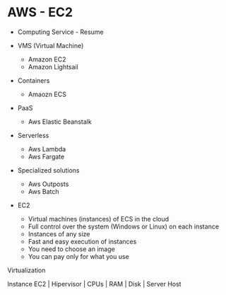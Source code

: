 # AWS - EC2

- Computing Service - Resume

- VMS (Virtual Machine)
  - Amazon EC2
  - Amazon Lightsail

- Containers
  - Amaozn ECS

- PaaS
  - Aws Elastic Beanstalk

- Serverless
  - Aws Lambda
  - Aws Fargate

- Specialized solutions
  - Aws Outposts
  - Aws Batch


- EC2
  - Virtual machines (instances) of ECS in the cloud
  - Full control over the system (Windows or Linux) on each instance
  - Instances of any size
  - Fast and easy execution of instances
  - You need to choose an image
  - You can pay only for what you use


Virtualization
   
   Instance EC2
   |
   Hipervisor
   |
   CPUs
   |
   RAM
   |
   Disk
   |
Server Host

